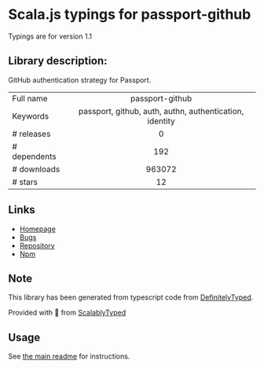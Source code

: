 
# Scala.js typings for passport-github

Typings are for version 1.1

## Library description:
GitHub authentication strategy for Passport.

|                    |                 |
| ------------------ | :-------------: |
| Full name          | passport-github |
| Keywords           | passport, github, auth, authn, authentication, identity |
| # releases         | 0 |
| # dependents       | 192 |
| # downloads        | 963072 |
| # stars            | 12 |

## Links
- [Homepage](https://github.com/jaredhanson/passport-github#readme)
- [Bugs](http://github.com/jaredhanson/passport-github/issues)
- [Repository](https://github.com/jaredhanson/passport-github)
- [Npm](https://www.npmjs.com/package/passport-github)
    


## Note
This library has been generated from typescript code from [DefinitelyTyped](https://definitelytyped.org).

Provided with :purple_heart: from [ScalablyTyped](https://github.com/oyvindberg/ScalablyTyped)

## Usage
See [the main readme](../../readme.md) for instructions.


